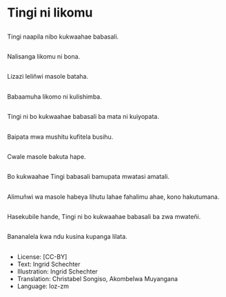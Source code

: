 # Tingi ni likomu

##
Tingi naapila nibo kukwaahae babasali.

##
Nalisanga likomu ni bona.

##
Lizazi leliñwi masole bataha.

##
Babaamuha likomo ni kulishimba.

##
Tingi ni bo kukwaahae babasali ba mata ni kuiyopata.

##
Baipata mwa mushitu kufitela busihu.

##
Cwale masole bakuta hape.

##
Bo kukwaahae Tingi babasali bamupata mwatasi amatali.

##
Alimuñwi wa masole habeya lihutu lahae fahalimu ahae, kono hakutumana.

##
Hasekubile hande, Tingi ni bo kukwaahae babasali ba zwa mwateñi.

##
Bananalela kwa ndu kusina kupanga lilata.

##
* License: [CC-BY]
* Text: Ingrid Schechter
* Illustration: Ingrid Schechter
* Translation: Christabel Songiso, Akombelwa Muyangana
* Language: loz-zm
